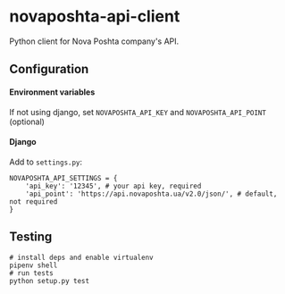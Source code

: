 # novaposhta-api-client

Python client for Nova Poshta company's API.


## Configuration

#### Environment variables

If not using django, set `NOVAPOSHTA_API_KEY` and `NOVAPOSHTA_API_POINT` (optional)


#### Django
Add to `settings.py`:
```
NOVAPOSHTA_API_SETTINGS = {
    'api_key': '12345', # your api key, required
    'api_point': 'https://api.novaposhta.ua/v2.0/json/', # default, not required
}
```


## Testing

```
# install deps and enable virtualenv
pipenv shell
# run tests
python setup.py test
```
